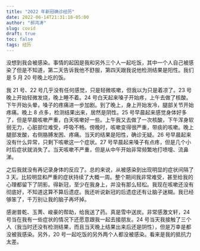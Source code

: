 ```yaml
---
title: "2022 年新冠确诊经历"
date: 2022-06-14T21:31:18-05:00
author: "郝鸿涛"
slug: covid
draft: true
toc: false
tags: 经历
---
```


没想到我会被感染。事情的起因是我和另外三个人一起吃饭，其中一个人自己被感染了但是不知道，第二天告诉我他不舒服，第四天跟我说他检测结果是阳性。我们是 5 月 20 号晚上吃的饭。

我 21 号、22 号几乎没有任何感觉，只是轻微咳嗽，但我以为只是着凉了。23 号 晚上开始轻微发烧，晚上睡不着。24 号白天起来嗓子开始疼，上午去做了核酸。下午开始头晕，嗓子的疼痛进一步加剧。到了晚上，身上开始发冷，腿部关节开始疼痛。晚上 8 点多，检测结果出来，居然是阴性。25 号早晨起来感觉身体好多了，但是早晨咳嗽严重，白天咳嗽好一些。上午我又去做了一次核酸，下午浑身软弱无力，心脏部位难受，呼吸不畅。傍晚时，咳嗽变得很严重，带痰的咳嗽。晚上腿部发酸，右侧胳膊发困、疼痛。当天的结果是阳性，确诊无疑。26 号早晨起来没有什么异常，只剩下咳嗽这一个症状。27 号早晨起来嗓子有点疼，但是几个小时后症状就消失了。当天咳嗽不严重，但是从中午开始非常频繁地打喷嚏、流鼻涕。

之后我就没有再记录身体的反应了。总的来说，从被感染到出现明显的症状间隔了 3 天。比较明显和严重的症状持续了大概一周。整个期间我非常难受，甚至给我的心理都留下了阴影。得新冠，至少在我身上，并没有那么轻松。我现在咳嗽还没有彻底好，不知道这算不算后遗症。我还听说新冠的后遗症还有让脑子迷糊。我已经够笨了，千万别让我的脑子再坏掉。

感谢普乾、玉菁、峻豪的帮助，给我送了药。真是雪中送炭。非常感激文轩，24 号当在我有一些症状的情况下还愿意跟我一起去接朋友。24 号当天我接触了三个人（我当时还没有检测结果，而且当天晚上结果出来后还是阴性），但是万幸是都没被我感染。另外，20 号一起吃饭的另外两个人都没被感染。看来是我的抵抗力太差。


